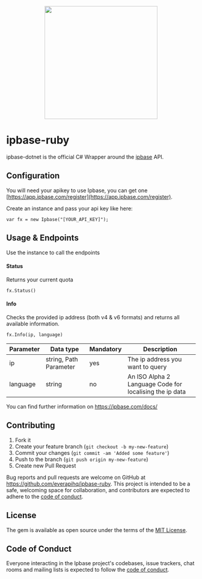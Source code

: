 <p align="center">
<img src="https://app.ipbase.com/img/logo/ipbase.png" width="300"/>
</p>

# ipbase-ruby

ipbase-dotnet is the official C# Wrapper around the [ipbase](https://app.ipbase.com) API.

## Configuration

You will need your apikey to use Ipbase, you can get one [https://app.ipbase.com/register](https://app.ipbase.com/register).

Create an instance and pass your api key like here:

    var fx = new Ipbase("[YOUR_API_KEY]");

## Usage & Endpoints

Use the instance to call the endpoints

#### Status
Returns your current quota

    fx.Status()

#### Info
Checks the provided ip address (both v4 & v6 formats) and returns all available information.

    fx.Info(ip, language)

  | Parameter | Data type | Mandatory | Description |
  | --- | ----------- | --- | ----------- |
  | ip | string, Path Parameter | yes | The ip address you want to query |
  | language | string | no | An ISO Alpha 2 Language Code for localising the ip data |


You can find further information on https://ipbase.com/docs/

## Contributing

1. Fork it
2. Create your feature branch (`git checkout -b my-new-feature`)
3. Commit your changes (`git commit -am 'Added some feature'`)
4. Push to the branch (`git push origin my-new-feature`)
5. Create new Pull Request

Bug reports and pull requests are welcome on GitHub at https://github.com/everapihq/ipbase-ruby. This project is intended to be a safe, welcoming space for collaboration, and contributors are expected to adhere to the [code of conduct](https://github.com/everapihq/ipbase-ruby/blob/master/CODE_OF_CONDUCT.md).

## License

The gem is available as open source under the terms of the [MIT License](https://opensource.org/licenses/MIT).

## Code of Conduct

Everyone interacting in the Ipbase project's codebases, issue trackers, chat rooms and mailing lists is expected to follow the [code of conduct](https://github.com/everapihq/ipbase-ruby/blob/master/CODE_OF_CONDUCT.md).
